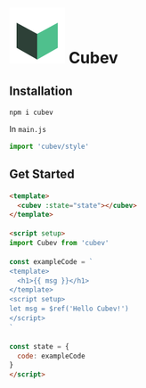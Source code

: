 # ![](https://raw.githubusercontent.com/yzITI/cubev/main/src/assets/logo.svg) Cubev

## Installation

```
npm i cubev
```

In `main.js`
```js
import 'cubev/style'
```

## Get Started

```html
<template>
  <cubev :state="state"></cubev>
</template>

<script setup>
import Cubev from 'cubev'

const exampleCode = `
<template>
  <h1>{{ msg }}</h1>
</template>
<script setup>
let msg = $ref('Hello Cubev!')
</script>
`

const state = {
  code: exampleCode
}
</script>
```
